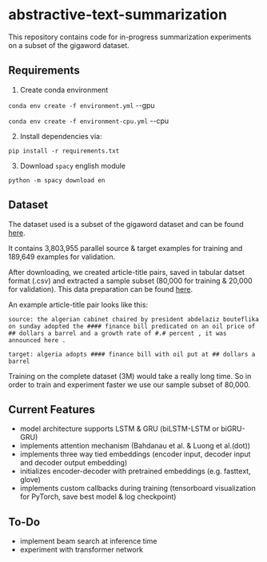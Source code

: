 # abstractive-text-summarization

This repository contains code for in-progress summarization experiments on a subset of the gigaword dataset.

Requirements
---
1. Create conda environment 

`conda env create -f environment.yml`  --gpu

`conda env create -f environment-cpu.yml`  --cpu

2. Install dependencies via:

`pip install -r requirements.txt`

3. Download `spacy` english module

`python -m spacy download en`

Dataset
--

The dataset used is a subset of the gigaword dataset and can be found [here](https://drive.google.com/file/d/0B6N7tANPyVeBNmlSX19Ld2xDU1E/view?usp=sharing).

It contains 3,803,955 parallel source & target examples for training and 189,649 examples for validation.

After downloading, we created article-title pairs, saved in tabular datset format (.csv) and extracted a sample subset (80,000 for training & 20,000 for validation). This data preparation can be found [here]().

An example article-title pair looks like this:

`source: the algerian cabinet chaired by president abdelaziz bouteflika on sunday adopted the #### finance bill predicated on an oil price of ## dollars a barrel and a growth rate of #.# percent , it was announced here .`

`target: algeria adopts #### finance bill with oil put at ## dollars a barrel`


Training on the complete dataset (3M) would take a really long time. So in order to train and experiment faster we use our sample subset of 80,000. 

Current Features
--
* model architecture supports LSTM & GRU (biLSTM-LSTM or biGRU-GRU)
* implements attention mechanism (Bahdanau et al. & Luong et al.(dot))
* implements three way tied embeddings (encoder input, decoder input and decoder output embedding)
* initializes encoder-decoder with pretrained embeddings (e.g. fasttext, glove)
* implements custom callbacks during training (tensorboard visualization for PyTorch, save best model & log checkpoint)

To-Do
--
* implement beam search at inference time
* experiment with transformer network 



